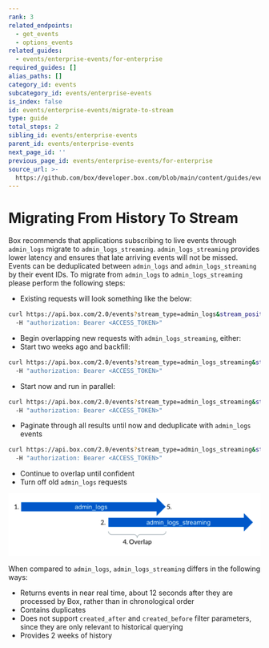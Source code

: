 ```yaml
---
rank: 3
related_endpoints:
  - get_events
  - options_events
related_guides:
  - events/enterprise-events/for-enterprise
required_guides: []
alias_paths: []
category_id: events
subcategory_id: events/enterprise-events
is_index: false
id: events/enterprise-events/migrate-to-stream
type: guide
total_steps: 2
sibling_id: events/enterprise-events
parent_id: events/enterprise-events
next_page_id: ''
previous_page_id: events/enterprise-events/for-enterprise
source_url: >-
  https://github.com/box/developer.box.com/blob/main/content/guides/events/enterprise-events/migrate-to-stream.md
---
```

# Migrating From History To Stream

Box recommends that applications subscribing to live events through
`admin_logs` migrate to `admin_logs_streaming`. `admin_logs_streaming` provides
lower latency and ensures that late arriving events will not be missed. Events
can be deduplicated between `admin_logs` and `admin_logs_streaming` by their
event IDs. To migrate from `admin_logs` to `admin_logs_streaming` please
perform the following steps:

* Existing requests will look something like the below:

<!-- markdownlint-disable line-length -->

```bash
curl https://api.box.com/2.0/events?stream_type=admin_logs&stream_position=1632893855 \
  -H "authorization: Bearer <ACCESS_TOKEN>"
```
<!-- markdownlint-enable line-length -->

* Begin overlapping new requests with `admin_logs_streaming`, either:
* Start two weeks ago and backfill:

<!-- markdownlint-disable line-length -->

```bash
curl https://api.box.com/2.0/events?stream_type=admin_logs_streaming&stream_position=0 \
  -H "authorization: Bearer <ACCESS_TOKEN>"
```
<!-- markdownlint-enable line-length -->

* Start now and run in parallel:

<!-- markdownlint-disable line-length -->

```bash
curl https://api.box.com/2.0/events?stream_type=admin_logs_streaming&stream_position=now \
  -H "authorization: Bearer <ACCESS_TOKEN>"
```
<!-- markdownlint-enable line-length -->

* Paginate through all results until now and deduplicate with `admin_logs`
events

<!-- markdownlint-disable line-length -->

```bash
curl https://api.box.com/2.0/events?stream_type=admin_logs_streaming&stream_position=1632893855 \
  -H "authorization: Bearer <ACCESS_TOKEN>"
```
<!-- markdownlint-enable line-length -->

* Continue to overlap until confident
* Turn off old `admin_logs` requests

<ImageFrame center shadow border>

![Stream Migration Flow](images/migrate_to_stream.png)

</ImageFrame>

When compared to `admin_logs`, `admin_logs_streaming` differs in the
following ways:

* Returns events in near real time, about 12 seconds after they are
processed by Box, rather than in chronological order
* Contains duplicates
* Does not support `created_after` and `created_before` filter parameters,
since they are only relevant to historical querying
* Provides 2 weeks of history